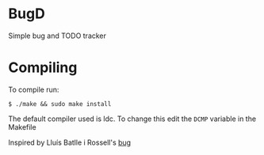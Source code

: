 # BugD
Simple bug and TODO tracker

# Compiling
To compile run:

    $ ./make && sudo make install

The default compiler used is ldc. To change this edit the `DCMP` variable in the Makefile

Inspired by Lluís Batlle i Rossell's [bug](http://vicerveza.homeunix.net/~viric/soft/bug/)

